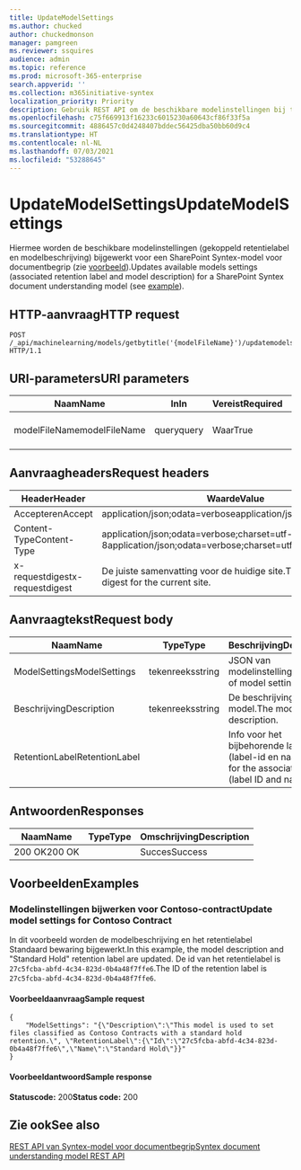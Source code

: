 ```yaml
---
title: UpdateModelSettings
ms.author: chucked
author: chuckedmonson
manager: pamgreen
ms.reviewer: ssquires
audience: admin
ms.topic: reference
ms.prod: microsoft-365-enterprise
search.appverid: ''
ms.collection: m365initiative-syntex
localization_priority: Priority
description: Gebruik REST API om de beschikbare modelinstellingen bij te werken voor een SharePoint Syntex-model voor documentbegrip.
ms.openlocfilehash: c75f669913f16233c6015230a60643cf86f33f5a
ms.sourcegitcommit: 4886457c0d4248407bddec56425dba50bb60d9c4
ms.translationtype: HT
ms.contentlocale: nl-NL
ms.lasthandoff: 07/03/2021
ms.locfileid: "53288645"
---
```

# <a name="updatemodelsettings"></a><span data-ttu-id="3cb7b-103">UpdateModelSettings</span><span class="sxs-lookup"><span data-stu-id="3cb7b-103">UpdateModelSettings</span></span>

<span data-ttu-id="3cb7b-104">Hiermee worden de beschikbare modelinstellingen (gekoppeld retentielabel en modelbeschrijving) bijgewerkt voor een SharePoint Syntex-model voor documentbegrip (zie [voorbeeld](rest-updatemodelsettings-method.md#examples)).</span><span class="sxs-lookup"><span data-stu-id="3cb7b-104">Updates available models settings (associated retention label and model description) for a SharePoint Syntex document understanding model (see [example](rest-updatemodelsettings-method.md#examples)).</span></span>

## <a name="http-request"></a><span data-ttu-id="3cb7b-105">HTTP-aanvraag</span><span class="sxs-lookup"><span data-stu-id="3cb7b-105">HTTP request</span></span>

```HTTP
POST /_api/machinelearning/models/getbytitle('{modelFileName}')/updatemodelsettings HTTP/1.1
```

## <a name="uri-parameters"></a><span data-ttu-id="3cb7b-106">URI-parameters</span><span class="sxs-lookup"><span data-stu-id="3cb7b-106">URI parameters</span></span>

|<span data-ttu-id="3cb7b-107">Naam</span><span class="sxs-lookup"><span data-stu-id="3cb7b-107">Name</span></span> |<span data-ttu-id="3cb7b-108">In</span><span class="sxs-lookup"><span data-stu-id="3cb7b-108">In</span></span> |<span data-ttu-id="3cb7b-109">Vereist</span><span class="sxs-lookup"><span data-stu-id="3cb7b-109">Required</span></span>|<span data-ttu-id="3cb7b-110">Type</span><span class="sxs-lookup"><span data-stu-id="3cb7b-110">Type</span></span>|<span data-ttu-id="3cb7b-111">Omschrijving</span><span class="sxs-lookup"><span data-stu-id="3cb7b-111">Description</span></span>|
|-----|---|--------|----|-----------|
|<span data-ttu-id="3cb7b-112">modelFileName</span><span class="sxs-lookup"><span data-stu-id="3cb7b-112">modelFileName</span></span>|<span data-ttu-id="3cb7b-113">query</span><span class="sxs-lookup"><span data-stu-id="3cb7b-113">query</span></span>|<span data-ttu-id="3cb7b-114">Waar</span><span class="sxs-lookup"><span data-stu-id="3cb7b-114">True</span></span>|<span data-ttu-id="3cb7b-115">reeks</span><span class="sxs-lookup"><span data-stu-id="3cb7b-115">string</span></span>|<span data-ttu-id="3cb7b-116">Naam van het Syntex-modelbestand.</span><span class="sxs-lookup"><span data-stu-id="3cb7b-116">Name of the Syntex model file.</span></span>|

## <a name="request-headers"></a><span data-ttu-id="3cb7b-117">Aanvraagheaders</span><span class="sxs-lookup"><span data-stu-id="3cb7b-117">Request headers</span></span>

| <span data-ttu-id="3cb7b-118">Header</span><span class="sxs-lookup"><span data-stu-id="3cb7b-118">Header</span></span> | <span data-ttu-id="3cb7b-119">Waarde</span><span class="sxs-lookup"><span data-stu-id="3cb7b-119">Value</span></span> |
|--------|-------|
|<span data-ttu-id="3cb7b-120">Accepteren</span><span class="sxs-lookup"><span data-stu-id="3cb7b-120">Accept</span></span>|<span data-ttu-id="3cb7b-121">application/json;odata=verbose</span><span class="sxs-lookup"><span data-stu-id="3cb7b-121">application/json;odata=verbose</span></span>|
|<span data-ttu-id="3cb7b-122">Content-Type</span><span class="sxs-lookup"><span data-stu-id="3cb7b-122">Content-Type</span></span>|<span data-ttu-id="3cb7b-123">application/json;odata=verbose;charset=utf-8</span><span class="sxs-lookup"><span data-stu-id="3cb7b-123">application/json;odata=verbose;charset=utf-8</span></span>|
|<span data-ttu-id="3cb7b-124">x-requestdigest</span><span class="sxs-lookup"><span data-stu-id="3cb7b-124">x-requestdigest</span></span>|<span data-ttu-id="3cb7b-125">De juiste samenvatting voor de huidige site.</span><span class="sxs-lookup"><span data-stu-id="3cb7b-125">The appropriate digest for the current site.</span></span>|

## <a name="request-body"></a><span data-ttu-id="3cb7b-126">Aanvraagtekst</span><span class="sxs-lookup"><span data-stu-id="3cb7b-126">Request body</span></span>

|<span data-ttu-id="3cb7b-127">Naam</span><span class="sxs-lookup"><span data-stu-id="3cb7b-127">Name</span></span>    |<span data-ttu-id="3cb7b-128">Type</span><span class="sxs-lookup"><span data-stu-id="3cb7b-128">Type</span></span>   |<span data-ttu-id="3cb7b-129">Beschrijving</span><span class="sxs-lookup"><span data-stu-id="3cb7b-129">Description</span></span> |
|--------|-------|-------|
|<span data-ttu-id="3cb7b-130">ModelSettings</span><span class="sxs-lookup"><span data-stu-id="3cb7b-130">ModelSettings</span></span>|<span data-ttu-id="3cb7b-131">tekenreeks</span><span class="sxs-lookup"><span data-stu-id="3cb7b-131">string</span></span>|<span data-ttu-id="3cb7b-132">JSON van modelinstellingen.</span><span class="sxs-lookup"><span data-stu-id="3cb7b-132">JSON of model settings.</span></span>|
|<span data-ttu-id="3cb7b-133">Beschrijving</span><span class="sxs-lookup"><span data-stu-id="3cb7b-133">Description</span></span>|<span data-ttu-id="3cb7b-134">tekenreeks</span><span class="sxs-lookup"><span data-stu-id="3cb7b-134">string</span></span>|<span data-ttu-id="3cb7b-135">De beschrijving van het model.</span><span class="sxs-lookup"><span data-stu-id="3cb7b-135">The model description.</span></span>|
|<span data-ttu-id="3cb7b-136">RetentionLabel</span><span class="sxs-lookup"><span data-stu-id="3cb7b-136">RetentionLabel</span></span>| |<span data-ttu-id="3cb7b-137">Info voor het bijbehorende label (label-id en naam).</span><span class="sxs-lookup"><span data-stu-id="3cb7b-137">Info for the associated label (label ID and name).</span></span>|

## <a name="responses"></a><span data-ttu-id="3cb7b-138">Antwoorden</span><span class="sxs-lookup"><span data-stu-id="3cb7b-138">Responses</span></span>

| <span data-ttu-id="3cb7b-139">Naam</span><span class="sxs-lookup"><span data-stu-id="3cb7b-139">Name</span></span>   | <span data-ttu-id="3cb7b-140">Type</span><span class="sxs-lookup"><span data-stu-id="3cb7b-140">Type</span></span>  | <span data-ttu-id="3cb7b-141">Omschrijving</span><span class="sxs-lookup"><span data-stu-id="3cb7b-141">Description</span></span>|
|--------|-------|------------|
|<span data-ttu-id="3cb7b-142">200 OK</span><span class="sxs-lookup"><span data-stu-id="3cb7b-142">200 OK</span></span>| |<span data-ttu-id="3cb7b-143">Succes</span><span class="sxs-lookup"><span data-stu-id="3cb7b-143">Success</span></span>|

## <a name="examples"></a><span data-ttu-id="3cb7b-144">Voorbeelden</span><span class="sxs-lookup"><span data-stu-id="3cb7b-144">Examples</span></span>

### <a name="update-model-settings-for-contoso-contract"></a><span data-ttu-id="3cb7b-145">Modelinstellingen bijwerken voor Contoso-contract</span><span class="sxs-lookup"><span data-stu-id="3cb7b-145">Update model settings for Contoso Contract</span></span>

<span data-ttu-id="3cb7b-146">In dit voorbeeld worden de modelbeschrijving en het retentielabel Standaard bewaring bijgewerkt.</span><span class="sxs-lookup"><span data-stu-id="3cb7b-146">In this example, the model description and "Standard Hold" retention label are updated.</span></span> <span data-ttu-id="3cb7b-147">De id van het retentielabel is `27c5fcba-abfd-4c34-823d-0b4a48f7ffe6`.</span><span class="sxs-lookup"><span data-stu-id="3cb7b-147">The ID of the retention label is `27c5fcba-abfd-4c34-823d-0b4a48f7ffe6`.</span></span>

#### <a name="sample-request"></a><span data-ttu-id="3cb7b-148">Voorbeeldaanvraag</span><span class="sxs-lookup"><span data-stu-id="3cb7b-148">Sample request</span></span>

```HTTP
{
    "ModelSettings": "{\"Description\":\"This model is used to set files classified as Contoso Contracts with a standard hold retention.\", \"RetentionLabel\":{\"Id\":\"27c5fcba-abfd-4c34-823d-0b4a48f7ffe6\",\"Name\":\"Standard Hold\"}}"
}

```

#### <a name="sample-response"></a><span data-ttu-id="3cb7b-149">Voorbeeldantwoord</span><span class="sxs-lookup"><span data-stu-id="3cb7b-149">Sample response</span></span>

<span data-ttu-id="3cb7b-150">**Statuscode:** 200</span><span class="sxs-lookup"><span data-stu-id="3cb7b-150">**Status code:** 200</span></span>

## <a name="see-also"></a><span data-ttu-id="3cb7b-151">Zie ook</span><span class="sxs-lookup"><span data-stu-id="3cb7b-151">See also</span></span>

[<span data-ttu-id="3cb7b-152">REST API van Syntex-model voor documentbegrip</span><span class="sxs-lookup"><span data-stu-id="3cb7b-152">Syntex document understanding model REST API</span></span>](syntex-model-rest-api.md)
